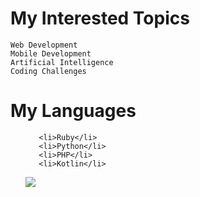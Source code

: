 <html>
<head>
    <link rel="stylesheet" href="https://fonts.google.com/specimen/Recursive" >
    <link href="https://use.fontawesome.com/releases/v5.6.3/css/all.css" rel="stylesheet">
    <link rel="stylesheet" href="https://fonts.googleapis.com/css?family=Recursive"; />
</head>
<body>
<h1>My Interested Topics</h1>

    Web Development
    Mobile Development
    Artificial Intelligence
    Coding Challenges
    
    
    
<h1>My Languages</h1>
   <ul>
       
       <li>Ruby</li>
       <li>Python</li>
       <li>PHP</li>
       <li>Kotlin</li>
       
   
  
<img src="https://www.codewars.com/users/yi-sht/badges/large">
</body

</html>
